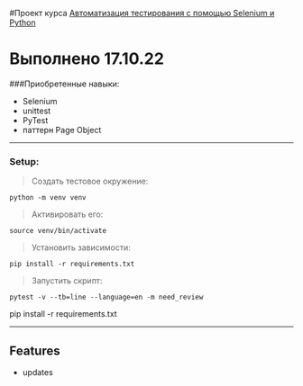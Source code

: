 #Проект курса [Автоматизация тестирования с помощью Selenium и Python](https://stepik.org/course/575/info) 

Выполнено 17.10.22
========================
###Приобретенные навыки:
* Selenium
* unittest
* PyTest
* паттерн Page Object

***
### Setup:

>Создать тестовое окружение:

    python -m venv venv
>Активировать его:

    source venv/bin/activate
>Установить зависимости:

    pip install -r requirements.txt
>Запустить скрипт:

    pytest -v --tb=line --language=en -m need_review
    
pip install -r requirements.txt

___
Features
-------------------------
* updates
